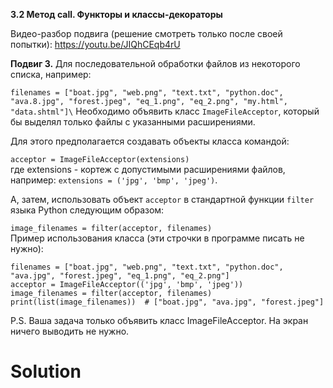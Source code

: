 **3.2 Метод __call__. Функторы и классы-декораторы**

Видео-разбор подвига (решение смотреть только после
своей попытки): https://youtu.be/JIQhCEqb4rU

**Подвиг 3.** Для последовательной обработки файлов из
некоторого списка, например:

`filenames = ["boat.jpg", "web.png", "text.txt", "python.doc", "ava.8.jpg", "forest.jpeg", "eq_1.png", "eq_2.png", "my.html", "data.shtml"]\`
Необходимо объявить класс `ImageFileAcceptor`, который бы
выделял только файлы с указанными расширениями.

Для этого предполагается создавать объекты класса командой:

`acceptor = ImageFileAcceptor(extensions)`\
где extensions - кортеж с допустимыми расширениями файлов,
например: `extensions = ('jpg', 'bmp', 'jpeg')`.

А, затем, использовать объект `acceptor` в стандартной
функции `filter` языка Python следующим образом:

`image_filenames = filter(acceptor, filenames)`\
Пример использования класса (эти строчки в программе писать 
не нужно):
```
filenames = ["boat.jpg", "web.png", "text.txt", "python.doc", "ava.jpg", "forest.jpeg", "eq_1.png", "eq_2.png"]
acceptor = ImageFileAcceptor(('jpg', 'bmp', 'jpeg'))
image_filenames = filter(acceptor, filenames)
print(list(image_filenames))  # ["boat.jpg", "ava.jpg", "forest.jpeg"]
```
P.S. Ваша задача только объявить класс ImageFileAcceptor. На экран ничего выводить не нужно. 

# Solution

```

```
